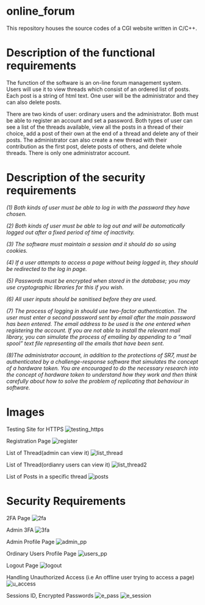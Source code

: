 # online_forum
This repository houses the source codes of a CGI website written in C/C++.

# Description of the functional requirements
The function of the software is an on-line forum management system. Users will use it to view threads which consist 
of an ordered list of posts. Each post is a string of html text. One user will be the administrator and they can also delete posts.


There are two kinds of user: ordinary users and the administrator. Both must be able to register an account and set a password.
Both types of user can see a list of the threads available, view all the posts in a thread of their choice, add a post of their own 
at the end of a thread and delete any of their posts.
The administrator can also create a new thread with their contribution as the first post, delete posts of others, and delete whole 
threads. There is only one administrator account.

# Description of the security requirements
*(1) Both kinds of user must be able to log in with the password they have chosen.*

*(2) Both kinds of user must be able to log out and will be automatically logged out after a fixed period of time of inactivity.*

*(3) The software must maintain a session and it should do so using cookies.*

*(4) If a user attempts to access a page without being logged in, they should be redirected to the log in page.*

*(5) Passwords must be encrypted when stored in the database; you may use cryptographic libraries for this if you wish.*

*(6) All user inputs should be sanitised before they are used.*

*(7) The process of logging in should use two-factor authentication. The user must enter a second password sent by email after the main 
password has been entered. The email address to be used is the one entered when registering the account. If you are not able to install 
the relevant mail library, you can simulate the process of emailing by appending to a “mail spool” text file representing all the emails that have been sent.*

*(8)The administrator account, in addition to the protections of SR7, must be authenticated by a challenge-response software that simulates the concept of a 
hardware token. You are encouraged to do the necessary research into the concept of hardware token to understand how they work and then think carefully about 
how to solve the problem of replicating that behaviour in software.*


# Images
Testing Site for HTTPS
![testing_https](https://github.com/Hotwrist/online_forum/assets/38595935/03b2fea6-dd02-48ac-87dd-60a112cb0762)


Registration Page
![register](https://github.com/Hotwrist/online_forum/assets/38595935/1dcec856-7899-4be2-b113-7f814fed98cc)

List of Thread(admin can view it)
![list_thread](https://github.com/Hotwrist/online_forum/assets/38595935/8ad4e939-981e-4628-a68a-1f98ab1873c7)

List of Thread(ordianry users can view it)
![list_thread2](https://github.com/Hotwrist/online_forum/assets/38595935/b4bd217a-8662-4ec4-a397-156a8c5005a9)

List of Posts in a specific thread
![posts](https://github.com/Hotwrist/online_forum/assets/38595935/b651d793-b13d-47e1-bc5c-84918b0ff7c6)


# Security Requirements

2FA Page
![2fa](https://github.com/Hotwrist/online_forum/assets/38595935/474da39e-b4a0-451b-b992-123c22da12fa)


Admin 3FA
![3fa](https://github.com/Hotwrist/online_forum/assets/38595935/a9fb934c-6836-4f4d-a48c-1a8907f7be24)


Admin Profile Page
![admin_pp](https://github.com/Hotwrist/online_forum/assets/38595935/119029b7-de6d-4649-8da4-dceee8818a8a)


Ordinary Users Profile Page
![users_pp](https://github.com/Hotwrist/online_forum/assets/38595935/eac0df4b-df8e-4ff8-8aca-aa4627867d7a)

Logout Page
![logout](https://github.com/Hotwrist/online_forum/assets/38595935/be2a90a2-563f-4bb4-ac21-9ba9c8ad2f59)


Handling Unauthorized Access (i.e An offline user trying to access a page)
![u_access](https://github.com/Hotwrist/online_forum/assets/38595935/278e2735-4fcb-4dda-a30d-11b8e4962828)


Sessions ID, Encrypted Passwords
![e_pass](https://github.com/Hotwrist/online_forum/assets/38595935/5ed67890-2ab3-4e68-bb09-f64d74ed44f5)
![e_session](https://github.com/Hotwrist/online_forum/assets/38595935/ebd6134f-bb36-4f74-b268-1457d6177e55)






